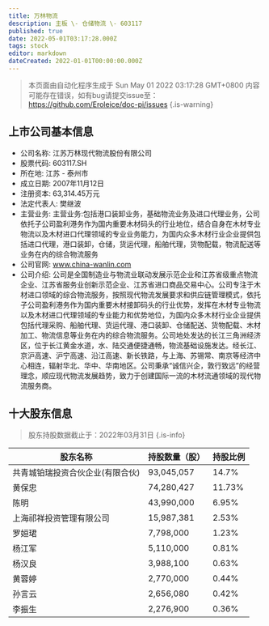 ```yaml
---
title: 万林物流
description: 主板 \- 仓储物流 \- 603117
published: true
date: 2022-05-01T03:17:28.000Z
tags: stock
editor: markdown
dateCreated: 2022-01-01T00:00:00.000Z
---
```


> 本页面由自动化程序生成于 Sun May 01 2022 03:17:28 GMT+0800
> 内容可能存在错误，如有bug请提交issue至：https://github.com/Eroleice/doc-pi/issues
{.is-warning}

## 上市公司基本信息
- 公司名称: 江苏万林现代物流股份有限公司
- 股票代码: 603117.SH
- 所在地: 江苏 - 泰州市
- 成立日期: 2007年11月12日
- 注册资本: 63,314.45万元
- 法定代表人: 樊继波
- 主营业务: 主营业务:包括港口装卸业务，基础物流业务及进口代理业务，公司依托子公司盈利港务作为国内重要木材码头的行业地位，结合自身在木材专业物流以及木材进口代理领域的专业业务能力，为国内众多木材行业企业提供包括进口代理，港口装卸，仓储，货运代理，船舶代理，货物配载，物流配送等业务在内的综合物流服务
- 公司官网: www.china-wanlin.com
- 公司介绍: 公司是全国制造业与物流业联动发展示范企业和江苏省级重点物流企业、江苏省服务业创新示范企业、江苏省进口商品交易中心。公司专注于木材进口领域的综合物流服务，按照现代物流发展要求和供应链管理模式，依托子公司盈利港务作为国内重要木材接卸码头的行业优势，发挥在木材专业物流以及木材进口代理领域的专业能力和优势地位，为国内众多木材行业企业提供包括代理采购、船舶代理、货运代理、港口装卸、仓储配送、货物配载、木材加工、物流信息等业务在内的综合物流服务。公司地处发达的长江三角洲经济区，位于长江黄金水道，水、陆交通便捷通畅，物流基础设施发达。经长江、京沪高速、沪宁高速、沿江高速、新长铁路，与上海、苏锡常、南京等经济中心相连，辐射华北、华中、华南地区。公司秉承“诚信兴企，敦行致远”的经营理念，顺应现代物流发展趋势，致力于创建国际一流的木材流通领域的现代物流服务商。


## 十大股东信息
> 股东持股数据截止于：2022年03月31日
{.is-info}

| 股东名称 | 持股数量（股） | 持股比例 |
| --- | --- | --- |
| 共青城铂瑞投资合伙企业(有限合伙) | 93,045,057 | 14.7% |
| 黄保忠 | 74,280,427 | 11.73% |
| 陈明 | 43,990,000 | 6.95% |
| 上海祁祥投资管理有限公司 | 15,987,381 | 2.53% |
| 罗姮珺 | 7,798,000 | 1.23% |
| 杨江军 | 5,110,000 | 0.81% |
| 杨汉良 | 3,988,100 | 0.63% |
| 黄蓉婷 | 2,770,000 | 0.44% |
| 孙言云 | 2,656,080 | 0.42% |
| 李振生 | 2,276,900 | 0.36% |




